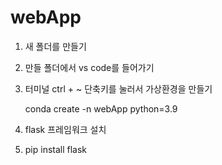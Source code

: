 # webApp

1. 새 폴더를 만들기
2. 만들 폴더에서 vs code를 들어가기
3. 터미널 ctrl + ~ 단축키를 눌러서 가상환경을 만들기
   
   conda create -n webApp python=3.9

5. flask 프레임워크 설치
6. pip install flask
